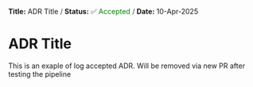 <!-- log start -->

**Title:** ADR Title **<font color="grey"> / </font>** **Status:** ✅ <font color="green">Accepted </font> **<font color="grey"> / </font>** **Date:** 10-Apr-2025

<!-- log end -->

# ADR Title

This is an exaple of log accepted ADR. Will be removed via new PR after testing the pipeline
